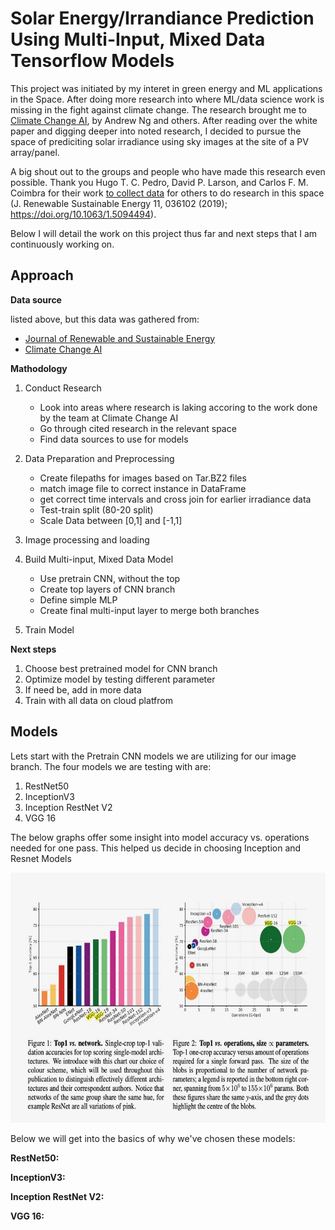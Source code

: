 # Solar Energy/Irrandiance Prediction Using Multi-Input, Mixed Data Tensorflow Models

This project was initiated by my interet in green energy and ML applications in the Space. After doing more research into where ML/data science work is missing in the fight against climate change. The research brought me to [Climate Change AI](climatechange.ai), by Andrew Ng and others. After reading over the white paper and digging deeper into noted research, I decided to pursue the space of prediciting solar irradiance using sky images at the site of a PV array/panel. 

A big shout out to the groups and people who have made this research even possible. Thank you Hugo T. C. Pedro, David P. Larson, and Carlos F. M. Coimbra for their work [to collect data](https://zenodo.org/record/2826939#.X_x4GelKjlx) for others to do research in this space (J. Renewable Sustainable Energy 11, 036102 (2019); https://doi.org/10.1063/1.5094494).

Below I will detail the work on this project thus far and next steps that I am continuously working on.

## Approach

**Data source**

listed above, but this data was gathered from:
- [Journal of Renewable and Sustainable Energy](https://zenodo.org/record/2826939#.X_x4GelKjlx)
- [Climate Change AI](climatechane.ai)

**Mathodology**
1. Conduct Research
    * Look into areas where research is laking accoring to the work done by the team at Climate Change AI
    * Go through cited research in the relevant space
    * Find data sources to use for models

2. Data Preparation and Preprocessing
    * Create filepaths for images based on Tar.BZ2 files
    * match image file to correct instance in DataFrame
    * get correct time intervals and cross join for earlier irradiance data
    * Test-train split (80-20 split)
    * Scale Data between [0,1] and [-1,1]

3. Image processing and loading

4. Build Multi-input, Mixed Data Model
    * Use pretrain CNN, without the top
    * Create top layers of CNN branch
    * Define simple MLP
    * Create final multi-input layer to merge both branches

5. Train Model

**Next steps**
1. Choose best pretrained model for CNN branch
2. Optimize model by testing different parameter
3. If need be, add in more data
4. Train with all data on cloud platfrom

## Models

Lets start with the Pretrain CNN models we are utilizing for our image branch. The four models we are testing with are:
1. RestNet50
2. InceptionV3
3. Inception RestNet V2
4. VGG 16

The below graphs offer some insight into model accuracy vs. operations needed for one pass. This helped us decide in choosing Inception and Resnet Models

<img src="https://github.com/elenasm7/Research_paper_data/blob/main/model_accuracy_to_G_ops.jpg" atl="accuracy to num of operations" width="600" height="400" />


Below we will get into the basics of why we've chosen these models:

**RestNet50:**

**InceptionV3:**

**Inception RestNet V2:**

**VGG 16:**

